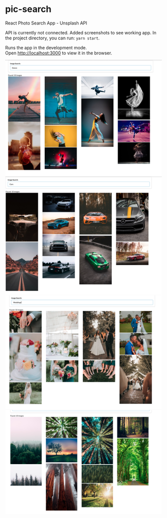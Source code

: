 # pic-search
React Photo Search App - Unsplash API

API is currently not connected. Added screenshots to see working app. In the project directory, you can run: `yarn start`.

Runs the app in the development mode.<br />
Open [http://localhost:3000](http://localhost:3000) to view it in the browser.


![Dance Search](https://github.com/Npersall/pic-search/blob/master/Screen%20Shot%202020-07-08%20at%205.24.40%20PM.png)
![Car Search](https://github.com/Npersall/pic-search/blob/master/Screen%20Shot%202020-07-08%20at%205.23.23%20PM.png)
![Wedding Search](https://github.com/Npersall/pic-search/blob/master/Screen%20Shot%202020-07-08%20at%205.24.07%20PM.png)
![Tree Search](https://github.com/Npersall/pic-search/blob/master/Screen%20Shot%202020-07-08%20at%205.23.46%20PM.png)

